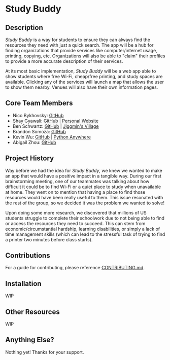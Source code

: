 <!-- markdownlint-disable -->
<!-- textlint-disable -->

# Study Buddy

## Description

*Study Buddy* is a way for students to ensure they can always find the resources they need with just a quick search. The app 
will be a hub for finding organizations that provide services like computer/internet usage, printing, copying, etc. 
Organizations will also be able to "claim" their profiles to provide a more accurate description of their services.

At its most basic implementation, *Study Buddy* will be a web app able to show students where free Wi-Fi, cheap/free 
printing, and study spaces are available. Clicking any of the services will launch a map that allows the user to show them 
nearby. Venues will also have their own information pages.

## Core Team Members

- Nico Bykhovsky: [GitHub](https://github.com/Bykho-git)
- Shay Gyawali: [GitHub](https://github.com/shaygyawali) | [Personal Website](http://shaygyawali.me)
- Ben Schwartz: [GitHub](https://github.com/bls1999) | [Jiggmin's Village](https://jiggmin2.com/)
- Brandon Somoza: [GitHub](https://github.com/BrandonSomoza)
- Kevin Wu: [GitHub](https://github.com/kevin1289) | [Python Anywhere](https://kevinwu.pythonanywhere.com/)
- Abigail Zhou: [GitHub](https://github.com/abigailzhou03)

## Project History

Way before we had the idea for *Study Buddy*, we knew we wanted to make an app that would have a positive impact in a 
tangible way. During our first brainstorming meeting, one of our teammates was talking about how difficult it could be to 
find Wi-Fi or a quiet place to study when unavailable at home. They went on to mention that having a place to find those 
resources would have been really useful to them. This issue resonated with the rest of the group, so we decided it was the 
problem we wanted to solve!

Upon doing some more research, we discovered that millions of US students struggle to complete their schoolwork due to not 
being able to find or access the resources they need to succeed. This can stem from economic/circumstantial hardship, 
learning disabilities, or simply a lack of time management skills (which can lead to the stressful task of trying to find a 
printer two minutes before class starts).

## Contributions

For a guide for contributing, please reference [CONTRIBUTING.md](https://github.com/agiledev-students-fall2022/final-project-team-study-buddy/blob/master/CONTRIBUTING.md).

## Installation

WIP

## Other Resources

WIP

## Anything Else?

Nothing yet! Thanks for your support.